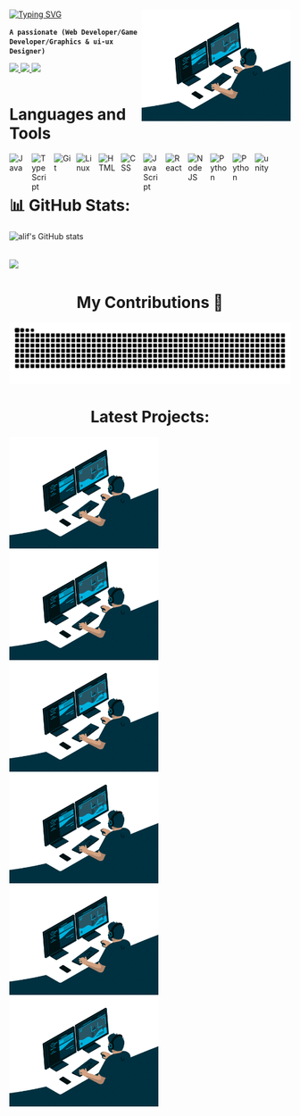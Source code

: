 ###

<img align="right" height="200" src="https://github.com/mdhralif/mdhralif/blob/main/gif.gif"  />

###
[![Typing SVG](https://readme-typing-svg.herokuapp.com?font=Kanit&weight=600&size=30&pause=1000&random=false&width=435&lines=%F0%9F%98%8E+MD+H+R+ALIF)](https://git.io/typing-svg)


**`A passionate (Web Developer/Game Developer/Graphics & ui-ux Designer)`**


<div align="left"> 
  <a href=" https://mail.google.com/mail/u/?authuser=hasiburrahman999.alif@gmail.com">
    <img src="https://img.shields.io/badge/Gmail-333333?style=for-the-badge&logo=gmail&logoColor=red" />
  </a>
  <a href="https://www.linkedin.com/in/md-h-r-alif-7358801a6/" target="_blank">
    <img src="https://img.shields.io/badge/LinkedIn-0077B5?style=for-the-badge&logo=linkedin&logoColor=white" target="_blank" />
  </a>
  <a href="https://mdhralif.github.io/portfolio/" target="_blank">
     <img src="https://img.shields.io/badge/Portfolio-FF5722?style=for-the-badge&logo=todoist&logoColor=white" target="_blank" />
  </a>
</div>



<br/>


# Languages and Tools

<img align="left" alt="Java" width="30px" style="padding-right:10px;" src="https://cdn.jsdelivr.net/gh/devicons/devicon/icons/java/java-original.svg"/>
<img align="left" alt="TypeScript" width="30px" style="padding-right:10px;" src="https://cdn.jsdelivr.net/gh/devicons/devicon/icons/typescript/typescript-plain.svg" />
<img align="left" alt="Git" width="30px" style="padding-right:10px;" src="https://cdn.jsdelivr.net/gh/devicons/devicon/icons/git/git-original.svg" />
<img align="left" alt="Linux" width="30px" style="padding-right:10px;" src="https://cdn.jsdelivr.net/gh/devicons/devicon/icons/linux/linux-original.svg" />
<img align="left" alt="HTML" width="30px" style="padding-right:10px;" src="https://cdn.jsdelivr.net/gh/devicons/devicon/icons/html5/html5-plain.svg" />
<img align="left" alt="CSS" width="30px" style="padding-right:10px;" src="https://cdn.jsdelivr.net/gh/devicons/devicon/icons/css3/css3-plain.svg" />
<img align="left" alt="JavaScript" width="30px" style="padding-right:10px;" src="https://cdn.jsdelivr.net/gh/devicons/devicon/icons/javascript/javascript-plain.svg" />
<img align="left" alt="React" width="30px" style="padding-right:10px;" src="https://cdn.jsdelivr.net/gh/devicons/devicon/icons/react/react-original.svg" />
<img align="left" alt="NodeJS" width="30px" style="padding-right:10px;" src="https://cdn.jsdelivr.net/gh/devicons/devicon/icons/nodejs/nodejs-original.svg" />
<img align="left" alt="Python" width="30px" style="padding-right:10px;" src="https://cdn.jsdelivr.net/gh/devicons/devicon/icons/python/python-plain.svg" />
<img align="left" alt="Python" width="30px" style="padding-right:10px;" src="https://cdn.jsdelivr.net/gh/devicons/devicon@latest/icons/cplusplus/cplusplus-original.svg" />
<img align="left" alt="unity" width="30px" style="padding-right:10px;" src="https://cdn.jsdelivr.net/gh/devicons/devicon@latest/icons/unity/unity-plain.svg" />
<br /><br />

# 📊 GitHub Stats:
![alif's GitHub stats](https://github-readme-stats.vercel.app/api?username=mdhralif&show_icons=true&theme=gruvbox)


![](https://github-readme-stats.vercel.app/api/top-langs/?username=mdhralif&theme=dark&hide_border=false&include_all_commits=false&count_private=false&layout=compact)
---
###
<div align="center">
  <h1 style="font-weight:bold">My Contributions 🛂 </h1>
  <img src="https://raw.githubusercontent.com/mdhralif/mdhralif/output/snake.svg" alt="Snake animation" />


</div>

<div align="center">
  <h1 style="font-weight:bold">Latest Projects:</h1>
</div>

<img align="left" padding-right="10px" height="200" src="https://github.com/mdhralif/mdhralif/blob/main/gif.gif"  />
<img align="left" height="200" src="https://github.com/mdhralif/mdhralif/blob/main/gif.gif"  />
<img align="left" height="200" src="https://github.com/mdhralif/mdhralif/blob/main/gif.gif"  />
<img align="left" height="200" src="https://github.com/mdhralif/mdhralif/blob/main/gif.gif"  />
<img align="left" height="200" src="https://github.com/mdhralif/mdhralif/blob/main/gif.gif"  />
<img align="left" height="200" src="https://github.com/mdhralif/mdhralif/blob/main/gif.gif"  />





